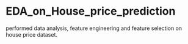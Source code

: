 # EDA_on_House_price_prediction

performed data analysis, feature engineering and feature selection on house price dataset.
